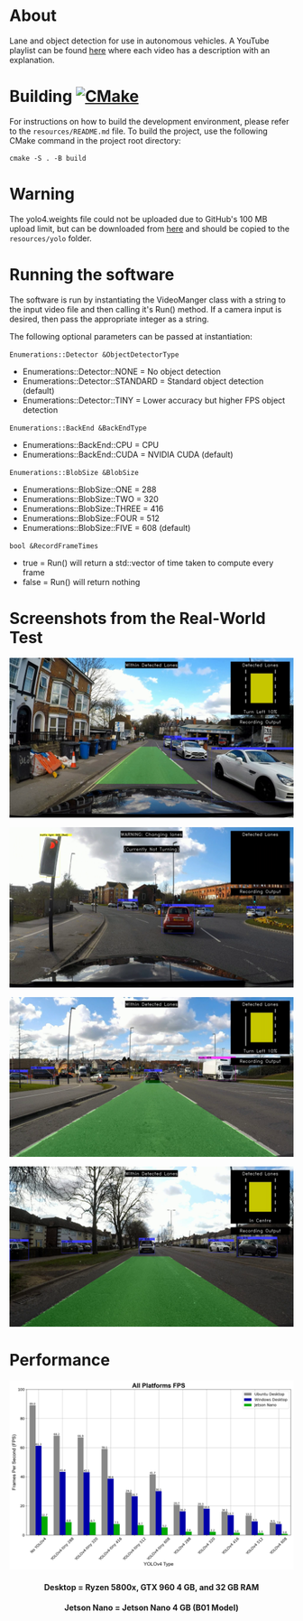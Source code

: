 # About
Lane and object detection for use in autonomous vehicles. A YouTube playlist can be found [here](https://youtube.com/playlist?list=PLFJGOGaRWoxDm-Em5-mNv7JbYHmCRMm9b) where each video has a description with an explanation.

# Building [![CMake](https://github.com/J-Afzal/Lane-and-Object-Detection/actions/workflows/cmake.yml/badge.svg)](https://github.com/J-Afzal/Lane-and-Object-Detection/actions/workflows/cmake.yml)
For instructions on how to build the development environment, please refer to the `resources/README.md` file. To build the project, use the following CMake command in the project root directory:
```
cmake -S . -B build
```

# Warning
The yolo4.weights file could not be uploaded due to GitHub's 100 MB upload limit, but can be downloaded from [here](https://github.com/AlexeyAB/darknet/releases/download/darknet_yolo_v3_optimal/yolov4.weights) and should be copied to the `resources/yolo` folder.

# Running the software
The software is run by instantiating the VideoManger class with a string to the input video file and then calling it's Run() method. If a camera input is desired, then pass the appropriate integer as a string.

The following optional parameters can be passed at instantiation:

`Enumerations::Detector &ObjectDetectorType`
* Enumerations::Detector::NONE = No object detection
* Enumerations::Detector::STANDARD = Standard object detection (default)
* Enumerations::Detector::TINY = Lower accuracy but higher FPS object detection

`Enumerations::BackEnd &BackEndType`
* Enumerations::BackEnd::CPU = CPU
* Enumerations::BackEnd::CUDA = NVIDIA CUDA (default)

`Enumerations::BlobSize &BlobSize`
* Enumerations::BlobSize::ONE = 288
* Enumerations::BlobSize::TWO = 320
* Enumerations::BlobSize::THREE = 416
* Enumerations::BlobSize::FOUR = 512
* Enumerations::BlobSize::FIVE = 608 (default)

`bool &RecordFrameTimes`
* true = Run() will return a std::vector<int> of time taken to compute every frame
* false = Run() will return nothing

# Screenshots from the Real-World Test
<p align="center"> <img src="screenshots/roof_1.png"> </p>
<p align="center"> <img src="screenshots/roof_2.png"> </p>
<p align="center"> <img src="screenshots/bonnet_1.png"> </p>
<p align="center"> <img src="screenshots/bonnet_2.png"> </p>

# Performance
<p align="center"> <img src="tests/graphs/fps_all.png"> </p>
<h4 align="center"> Desktop = Ryzen 5800x, GTX 960 4 GB, and 32 GB RAM </h4>
<h4 align="center"> Jetson Nano = Jetson Nano 4 GB (B01 Model) </h4>
